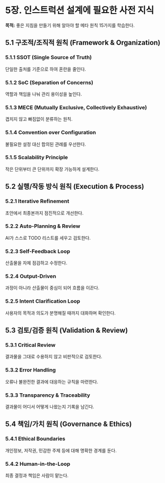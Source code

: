 # 5장. 인스트럭션 설계에 필요한 사전 지식
**목적:** 좋은 지침을 만들기 위해 알아야 할 메타 원칙 15가지를 학습한다.

## 5.1 구조적/조직적 원칙 (Framework & Organization)

### 5.1.1 SSOT (Single Source of Truth)
단일한 출처를 기준으로 하여 혼란을 줄인다.

### 5.1.2 SoC (Separation of Concerns)
역할과 책임을 나눠 관리 용이성을 높인다.

### 5.1.3 MECE (Mutually Exclusive, Collectively Exhaustive)
겹치지 않고 빠짐없이 분류하는 원칙.

### 5.1.4 Convention over Configuration
불필요한 설정 대신 합의된 관례를 우선한다.

### 5.1.5 Scalability Principle
작은 단위부터 큰 단위까지 확장 가능하게 설계한다.

## 5.2 실행/작동 방식 원칙 (Execution & Process)

### 5.2.1 Iterative Refinement
초안에서 최종본까지 점진적으로 개선한다.

### 5.2.2 Auto-Planning & Review
AI가 스스로 TODO 리스트를 세우고 검토한다.

### 5.2.3 Self-Feedback Loop
산출물을 자체 점검하고 수정한다.

### 5.2.4 Output-Driven
과정이 아니라 산출물이 중심이 되어 흐름을 이끈다.

### 5.2.5 Intent Clarification Loop
사용자의 목적과 의도가 분명해질 때까지 대화하며 확인한다.

## 5.3 검토/검증 원칙 (Validation & Review)

### 5.3.1 Critical Review
결과물을 그대로 수용하지 않고 비판적으로 검토한다.

### 5.3.2 Error Handling
오류나 불완전한 결과에 대응하는 규칙을 마련한다.

### 5.3.3 Transparency & Traceability
결과물이 어디서 어떻게 나왔는지 기록을 남긴다.

## 5.4 책임/가치 원칙 (Governance & Ethics)

### 5.4.1 Ethical Boundaries
개인정보, 저작권, 민감한 주제 등에 대해 명확한 경계를 둔다.

### 5.4.2 Human-in-the-Loop
최종 결정과 책임은 사람이 맡는다.